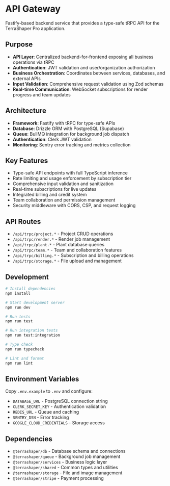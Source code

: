 # API Gateway

Fastify-based backend service that provides a type-safe tRPC API for the TerraShaper Pro application.

## Purpose

- **API Layer**: Centralized backend-for-frontend exposing all business operations via tRPC
- **Authentication**: JWT validation and user/organization authorization
- **Business Orchestration**: Coordinates between services, databases, and external APIs
- **Input Validation**: Comprehensive request validation using Zod schemas
- **Real-time Communication**: WebSocket subscriptions for render progress and team updates

## Architecture

- **Framework**: Fastify with tRPC for type-safe APIs
- **Database**: Drizzle ORM with PostgreSQL (Supabase)
- **Queue**: BullMQ integration for background job dispatch
- **Authentication**: Clerk JWT validation
- **Monitoring**: Sentry error tracking and metrics collection

## Key Features

- Type-safe API endpoints with full TypeScript inference
- Rate limiting and usage enforcement by subscription tier
- Comprehensive input validation and sanitization
- Real-time subscriptions for live updates
- Integrated billing and credit system
- Team collaboration and permission management
- Security middleware with CORS, CSP, and request logging

## API Routes

- `/api/trpc/project.*` - Project CRUD operations
- `/api/trpc/render.*` - Render job management
- `/api/trpc/plant.*` - Plant database queries
- `/api/trpc/team.*` - Team and collaboration features
- `/api/trpc/billing.*` - Subscription and billing operations
- `/api/trpc/storage.*` - File upload and management

## Development

```bash
# Install dependencies
npm install

# Start development server
npm run dev

# Run tests
npm run test

# Run integration tests
npm run test:integration

# Type check
npm run typecheck

# Lint and format
npm run lint
```

## Environment Variables

Copy `.env.example` to `.env` and configure:

- `DATABASE_URL` - PostgreSQL connection string
- `CLERK_SECRET_KEY` - Authentication validation
- `REDIS_URL` - Queue and caching
- `SENTRY_DSN` - Error tracking
- `GOOGLE_CLOUD_CREDENTIALS` - Storage access

## Dependencies

- `@terrashaper/db` - Database schema and connections
- `@terrashaper/queue` - Background job management
- `@terrashaper/services` - Business logic layer
- `@terrashaper/shared` - Common types and utilities
- `@terrashaper/storage` - File and image management
- `@terrashaper/stripe` - Payment processing